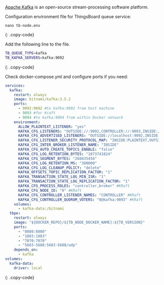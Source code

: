 
[Apache Kafka](https://kafka.apache.org/) is an open-source stream-processing software platform.

Configuration environment file for ThingsBoard queue service:

```text
nano tb-node.env
```
{: .copy-code}

Add the following line to the file.

```bash
TB_QUEUE_TYPE=kafka
TB_KAFKA_SERVERS=kafka:9092
```
{: .copy-code}

Check docker-compose.yml and configure ports if you need:

```yml
services:
  kafka:
    restart: always
    image: bitnami/kafka:3.5.2
    ports:
      - 9092:9092 #to kafka:9092 from host machine
      - 9093 #for Kraft
      - 9094 #to kafka:9094 from within Docker network
    environment:
      ALLOW_PLAINTEXT_LISTENER: "yes"
      KAFKA_CFG_LISTENERS: "OUTSIDE://:9092,CONTROLLER://:9093,INSIDE://:9094"
      KAFKA_CFG_ADVERTISED_LISTENERS: "OUTSIDE://localhost:9092,INSIDE://kafka:9094"
      KAFKA_CFG_LISTENER_SECURITY_PROTOCOL_MAP: "INSIDE:PLAINTEXT,OUTSIDE:PLAINTEXT,CONTROLLER:PLAINTEXT"
      KAFKA_CFG_INTER_BROKER_LISTENER_NAME: "INSIDE"
      KAFKA_CFG_AUTO_CREATE_TOPICS_ENABLE: "false"
      KAFKA_CFG_LOG_RETENTION_BYTES: "1073741824"
      KAFKA_CFG_SEGMENT_BYTES: "268435456"
      KAFKA_CFG_LOG_RETENTION_MS: "300000"
      KAFKA_CFG_LOG_CLEANUP_POLICY: "delete"
      KAFKA_OFFSETS_TOPIC_REPLICATION_FACTOR: "1"
      KAFKA_TRANSACTION_STATE_LOG_MIN_ISR: "1"
      KAFKA_TRANSACTION_STATE_LOG_REPLICATION_FACTOR: "1"
      KAFKA_CFG_PROCESS_ROLES: "controller,broker" #KRaft
      KAFKA_CFG_NODE_ID: "0" #KRaft
      KAFKA_CFG_CONTROLLER_LISTENER_NAMES: "CONTROLLER" #KRaft
      KAFKA_CFG_CONTROLLER_QUORUM_VOTERS: "0@kafka:9093" #KRaft
    volumes:
      - kafka-data:/bitnami
  tbpe:
    restart: always
    image: "${DOCKER_REPO}/${TB_NODE_DOCKER_NAME}:${TB_VERSION}"
    ports:
      - "8080:8080"
      - "1883:1883"
      - "7070:7070"
      - "5683-5688:5683-5688/udp"
    depends_on:
      - kafka
volumes:
  kafka-data:
    driver: local
```
{: .copy-code}
